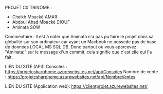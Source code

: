 PROJET C# 
TRINÔME :
- Cheikh Mbacké AMAR
- Abdoul Ahad Mbacké DIOUF 
- Aminata SOW

Commentaire : Il est à noter que Aminata n'a pas pu faire le projet dans sa globalité sur son ordinateur car ayant un Macbook ne possede pas de base de données LOCAL MS SQL DB.
Donc partout où vous apercevez "Aminata:" sur le message d'un commit, cela signifie que c'est elle qui l'a fait.  

LIEN DU SITE (API): 
Consoles : https://projetcsharphome.azurewebsites.net/api/Consoles
Nombre de vente : https://projetcsharphome.azurewebsites.net/api/NombreVentes

LIEN DU SITE (Application web): https://clientprojet.azurewebsites.net/
